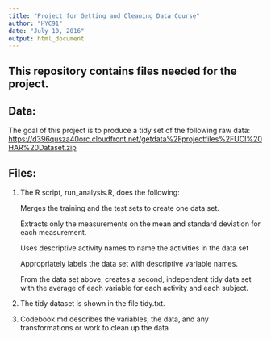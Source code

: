 ```yaml
---
title: "Project for Getting and Cleaning Data Course"
author: "HYC91"
date: "July 10, 2016"
output: html_document
---
```


## This repository contains files needed for the project. 

## Data:
The goal of this project is to produce a tidy set of the following raw data:
https://d396qusza40orc.cloudfront.net/getdata%2Fprojectfiles%2FUCI%20HAR%20Dataset.zip

## Files:

1. The R script, run_analysis.R, does the following:

    Merges the training and the test sets to create one data set.
    
    Extracts only the measurements on the mean and standard deviation for each  measurement.
    
    Uses descriptive activity names to name the activities in the data set
    
    Appropriately labels the data set with descriptive variable names.
    
    From the data set above, creates a second, independent tidy data set with the  average of each variable for each activity and each subject.

2. The tidy dataset is shown in the file tidy.txt.

3. Codebook.md describes the variables, the data, and any transformations or work to 
   clean up the data

